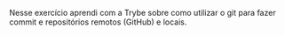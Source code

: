Nesse exercício aprendi com a Trybe sobre como utilizar o git para fazer commit e repositórios remotos (GitHub) e locais.
